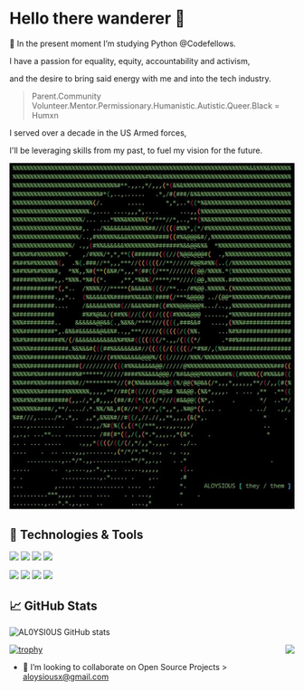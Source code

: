 # Hello there wanderer 👋

🌱 In the present moment I’m studying Python @Codefellows.

I have a passion for equality, equity, accountability and activism,

and the desire to bring said energy with me and into the tech industry.

> Parent.Community Volunteer.Mentor.Permissionary.Humanistic.Autistic.Queer.Black = Humxn

I served over a decade in the US Armed forces,

I'll be leveraging skills from my past, to fuel my vision for the future.

![myFace](https://github.com/AL0YSI0US/about-me/raw/main/img/aloysiousAltered.JPG?raw=true)

## 🔧 Technologies & Tools
  ![](https://img.shields.io/badge/OS-Linux-informational?style=flat&logo=linux&logoColor=white&color=2bbc8a) ![](https://img.shields.io/badge/Shell-Bash-informational?style=flat&logo=gnu-bash&logoColor=white&color=2bbc8a) ![](https://img.shields.io/badge/Tools-Docker-informational?style=flat&logo=docker&logoColor=white&color=2bbc8a) ![](https://img.shields.io/badge/Tools-Red_Hat_OpenShift-informational?style=flat&logo=red-hat-open-shift&logoColor=white&color=2bbc8a)

![](https://img.shields.io/badge/Tools-Kubernetes-informational?style=flat&logo=kubernetes&logoColor=white&color=2bbc8a) ![](https://img.shields.io/badge/Code-Vue-informational?style=flat&logo=vue.js&logoColor=white&color=2bbc8a) ![](https://img.shields.io/badge/Code-JavaScript-informational?style=flat&logo=javascript&logoColor=white&color=2bbc8a) 
![](https://img.shields.io/badge/Code-Python-informational?style=flat&logo=python&logoColor=white&color=2bbc8a)

## &#x1f4c8; GitHub Stats

![AL0YSI0US GitHub stats](https://github-readme-stats.vercel.app/api?username=AL0YSI0US&show_icons=true&theme=cobalt)
<a href="https://github.com/AL0YSI0US/AL0YSI0US">
  
  <img align="right" src="https://github-readme-stats.vercel.app/api/top-langs/?username=AL0YSI0US&hide=java,html&title_color=ffffff&text_color=c9cacc&icon_color=2bbc8a&bg_color=1d1f21" /></a> 

[![trophy](https://github-profile-trophy.vercel.app/?username=AL0YSI0US&theme=onedark=row=1&column=7)](https://github.com/AL0YSI0US/github-profile-trophy)

- 👯 I’m looking to collaborate on Open Source Projects > aloysiousx@gmail.com 

<!--
**AL0YSI0US/AL0YSI0US** is a ✨ _special_ ✨ repository because its `README.md` (this file) appears on your GitHub profile.

Here are some ideas to get you started:

- 🔭 I’m currently working on ...
- 🌱 I’m currently learning ...
- 👯 I’m looking to collaborate on ...
- 🤔 I’m looking for help with ...
- 💬 Ask me about ...
- 📫 How to reach me: ...
- 😄 Pronouns: ...
- ⚡ Fun fact: ...
-->

